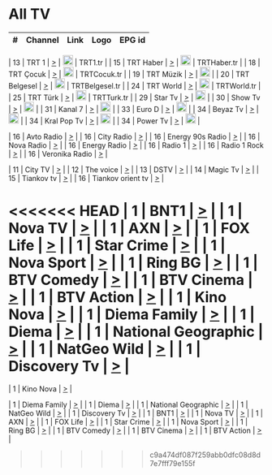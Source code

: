 <h1>All TV</h1>

| #   | Channel        | Link  | Logo | EPG id |
|:---:|:--------------:|:-----:|:----:|:------:|

| 13  | TRT 1            | [>](https://tv-trt1.medya.trt.com.tr/master.m3u8) | <img height="20" src="https://i.imgur.com/j786OLG.png"/> | TRT1.tr |
| 15  | TRT Haber        | [>](https://tv-trthaber.medya.trt.com.tr/master.m3u8) | <img height="20" src="https://i.imgur.com/OVfo8Ab.png"/> | TRTHaber.tr |
| 18  | TRT Çocuk        | [>](https://tv-trtcocuk.medya.trt.com.tr/master.m3u8) | <img height="20" src="https://i.imgur.com/QLFmD6d.png"/> | TRTCocuk.tr |
| 19  | TRT Müzik        | [>](https://tv-trtmuzik.medya.trt.com.tr/master.m3u8) | <img height="20" src="https://i.imgur.com/fIVFCEd.png"/> |
| 20  | TRT Belgesel     | [>](https://tv-trtbelgesel.medya.trt.com.tr/master.m3u8) | <img height="20" src="https://i.imgur.com/MGO87pe.png"/> | TRTBelgesel.tr |
| 24  | TRT World        | [>](https://tv-trtworld.medya.trt.com.tr/master.m3u8) | <img height="20" src="https://i.imgur.com/JEA2xpv.png"/> | TRTWorld.tr |
| 25  | TRT Türk         | [>](https://tv-trtturk.medya.trt.com.tr/master.m3u8) | <img height="20" src="https://i.imgur.com/OSTOQNw.png"/> | TRTTurk.tr |
| 29  | Star Tv   | [>](https://dogus-live.daioncdn.net/startv/startv_360p.m3u8) | <img height="20" src="https://i.imgur.com/IebUZx1.png"/> |
| 30  | Show Tv     | [>](https://ciner-live.daioncdn.net/showtv/showtv.m3u8) | <img height="20" src="https://i.imgur.com/IebUZx1.png"/> |
| 31  | Kanal 7     | [>](https://kanal7-live.daioncdn.net/kanal7/kanal7.m3u8) | <img height="20" src="https://i.imgur.com/IebUZx1.png"/> |
| 33  | Euro D    | [>](https://www.youtube.com/user/KanalD/live) | <img height="20" src="https://i.imgur.com/IebUZx1.png"/> |
| 34  | Beyaz Tv     | [>](https://beyaztv-live.daioncdn.net/beyaztv/beyaztv.m3u8) | <img height="20" src="https://i.imgur.com/IebUZx1.png"/> |
| 34  | Kral Pop Tv     | [>](https://www.youtube.com/watch?v=GuFTuKoXepw) | <img height="20" src="https://i.imgur.com/IebUZx1.png"/> |
| 34  | Power Tv     | [>](https://livetv.powerapp.com.tr/powerTV/powerhd.smil/chunklist.m3u8) | <img height="20" src="https://i.imgur.com/IebUZx1.png"/> |

| 16  | Avto Radio | [>](http://stream.metacast.eu/avtoradio.mp3.m3u) |
| 16  | City Radio | [>](http://stream.metacast.eu/city.aac.m3u) |
| 16  | Energy 90s Radio | [>](http://stream.metacast.eu/energy-90s.m3u) |
| 16  | Nova Radio | [>](http://stream.metacast.eu/nova.aac.m3u) |
| 16  | Energy Radio | [>](http://stream.metacast.eu/nrj.aac.m3u) |
| 16  | Radio 1 | [>](http://stream.metacast.eu/radio1.aac.m3u) |
| 16  | Radio 1 Rock | [>](http://stream.metacast.eu/radio1rock.aac.m3u) |
| 16  | Veronika Radio | [>](http://stream.metacast.eu/veronika.aac.m3u) |

| 11  | City TV | [>](https://tv.city.bg/play/tshls/citytv/index.m3u8) |
| 12  | The voice | [>](https://bss1.neterra.tv/thevoice/thevoice.m3u8) |
| 13  | DSTV | [>](http://46.249.95.140:8081/hls/data.m3u8) |
| 14  | Magic Tv | [>](https://bss1.neterra.tv/magictv/magictv.m3u8) |
| 15  | Tiankov tv | [>](https://streamer103.neterra.tv/tiankov-folk/live.m3u8) |
| 16  | Tiankov orient tv | [>](https://streamer103.neterra.tv/tiankov-orient/live.m3u8) |

<<<<<<< HEAD
| 1 | BNT1 | [>](https://ymkaya.xyz:10980/tv/bnt1/playlist.m3u8?wmsAuthSign=c2VydmVyX3RpbWU9NS85LzIwMjUgNjo0NjowNCBQTSZoYXNoX3ZhbHVlPU5KR3dZbzBhdWZoelFyUHVyUTRWQnc9PSZ2YWxpZG1pbnV0ZXM9NjA=) |
| 1 | Nova TV | [>](https://ymkaya.xyz:10980/tv/novatv/playlist.m3u8?wmsAuthSign=c2VydmVyX3RpbWU9NS85LzIwMjUgNjo0NjoxNCBQTSZoYXNoX3ZhbHVlPVJINjdGSmVQVG9ibDN3b1JHVTB3Rnc9PSZ2YWxpZG1pbnV0ZXM9NjA=) |
| 1 | AXN | [>](https://ymkaya.xyz:10980/tv/axn/playlist.m3u8?wmsAuthSign=c2VydmVyX3RpbWU9NS85LzIwMjUgNjo0NjoyNCBQTSZoYXNoX3ZhbHVlPUFRanY0dEMyeGdSb0R6QTZ6Tnl3R1E9PSZ2YWxpZG1pbnV0ZXM9NjA=) |
| 1 | FOX Life | [>](https://ymkaya.xyz:10980/tv/foxlife/playlist.m3u8?wmsAuthSign=c2VydmVyX3RpbWU9NS85LzIwMjUgNjo0NjozNCBQTSZoYXNoX3ZhbHVlPUxRZUlTdDdFVHNoQm9XNTRmRjN0bXc9PSZ2YWxpZG1pbnV0ZXM9NjA=) |
| 1 | Star Crime | [>](https://ymkaya.xyz:10980/tv/foxcrime/playlist.m3u8?wmsAuthSign=c2VydmVyX3RpbWU9NS85LzIwMjUgNjo0Njo0MyBQTSZoYXNoX3ZhbHVlPWhISGUvYVZuenpnYlFmbUxiR0p1M3c9PSZ2YWxpZG1pbnV0ZXM9NjA=) |
| 1 | Nova Sport | [>](https://ymkaya.xyz:10980/tv/novasport/playlist.m3u8?wmsAuthSign=c2VydmVyX3RpbWU9NS85LzIwMjUgNjo0Njo1MyBQTSZoYXNoX3ZhbHVlPVEwZVQvK3hCMFB1NGhNMGorYXdIaWc9PSZ2YWxpZG1pbnV0ZXM9NjA=) |
| 1 | Ring BG | [>](https://ymkaya.xyz:10980/tv/ringbg/playlist.m3u8?wmsAuthSign=c2VydmVyX3RpbWU9NS85LzIwMjUgNjo0NzowMyBQTSZoYXNoX3ZhbHVlPVJ3ZTlNYTd1am1DMENnb2lFdmNMYlE9PSZ2YWxpZG1pbnV0ZXM9NjA=) |
| 1 | BTV Comedy | [>](https://ymkaya.xyz:10980/tv/btvcomedy/playlist.m3u8?wmsAuthSign=c2VydmVyX3RpbWU9NS85LzIwMjUgNjo0NzoxMiBQTSZoYXNoX3ZhbHVlPWFUWTF1Y2thTzFvYysxMTFvYjZReUE9PSZ2YWxpZG1pbnV0ZXM9NjA=) |
| 1 | BTV Cinema | [>](https://ymkaya.xyz:10980/tv/btvcinema/playlist.m3u8?wmsAuthSign=c2VydmVyX3RpbWU9NS85LzIwMjUgNjo0NzoyMiBQTSZoYXNoX3ZhbHVlPVJtbWxmd1lGSG8vUG9SL3pBRE5VdWc9PSZ2YWxpZG1pbnV0ZXM9NjA=) |
| 1 | BTV Action | [>](https://ymkaya.xyz:10980/tv/btvaction/playlist.m3u8?wmsAuthSign=c2VydmVyX3RpbWU9NS85LzIwMjUgNjo0NzozMSBQTSZoYXNoX3ZhbHVlPUtjVmpJZE5DeWRISHpjNnNkaTFrRVE9PSZ2YWxpZG1pbnV0ZXM9NjA=) |
| 1 | Kino Nova | [>](https://ymkaya.xyz:10980/tv/kinonova/playlist.m3u8?wmsAuthSign=c2VydmVyX3RpbWU9NS85LzIwMjUgNjo0Nzo0MSBQTSZoYXNoX3ZhbHVlPUkyVzMzaGFCWGRvMWIrdThsbkhvM2c9PSZ2YWxpZG1pbnV0ZXM9NjA=) |
| 1 | Diema Family | [>](https://ymkaya.xyz:10980/tv/diemafamily/playlist.m3u8?wmsAuthSign=c2VydmVyX3RpbWU9NS85LzIwMjUgNjo0Nzo1MSBQTSZoYXNoX3ZhbHVlPVNSNkxuZXdZZU5XRE1hNzMyazlXTEE9PSZ2YWxpZG1pbnV0ZXM9NjA=) |
| 1 | Diema | [>](https://ymkaya.xyz:10980/tv/diema/playlist.m3u8?wmsAuthSign=c2VydmVyX3RpbWU9NS85LzIwMjUgNjo0ODowMCBQTSZoYXNoX3ZhbHVlPTBjZ0JPTjRVTWlPVHpRYWROWklxdXc9PSZ2YWxpZG1pbnV0ZXM9NjA=) |
| 1 | National Geographic | [>](https://ymkaya.xyz:10980/tv/natgeo/playlist.m3u8?wmsAuthSign=c2VydmVyX3RpbWU9NS85LzIwMjUgNjo0ODoxMCBQTSZoYXNoX3ZhbHVlPTVVS1RHbGhLOEk0YW52dGRGNGw1R0E9PSZ2YWxpZG1pbnV0ZXM9NjA=) |
| 1 | NatGeo Wild | [>](https://ymkaya.xyz:10980/tv/natgeowild/playlist.m3u8?wmsAuthSign=c2VydmVyX3RpbWU9NS85LzIwMjUgNjo0ODoxOSBQTSZoYXNoX3ZhbHVlPUQyUElVcWFjeGM1Q0dzVzVwM3FXdkE9PSZ2YWxpZG1pbnV0ZXM9NjA=) |
| 1 | Discovery Tv | [>](https://ymkaya.xyz:10980/tv/discovery/playlist.m3u8?wmsAuthSign=c2VydmVyX3RpbWU9NS85LzIwMjUgNjo0ODoyOSBQTSZoYXNoX3ZhbHVlPUtqWnJSdm1ERkh5bkR5SFpOMUFnTEE9PSZ2YWxpZG1pbnV0ZXM9NjA=) |
=======


| 1 | Kino Nova | [>](https://ymkaya.xyz:11336/tv/kinonova/playlist.m3u8?wmsAuthSign=c2VydmVyX3RpbWU9MS8yLzIwMjUgNDo0MDoyMCBBTSZoYXNoX3ZhbHVlPWlFS1FrWEtMMVRFM3l5YklUWUJQUHc9PSZ2YWxpZG1pbnV0ZXM9NjA=) |

| 1 | Diema Family | [>](https://ymkaya.xyz:11336/tv/diemafamily/playlist.m3u8?wmsAuthSign=c2VydmVyX3RpbWU9MS8yLzIwMjUgNDo0MDozMCBBTSZoYXNoX3ZhbHVlPUVUaTVKTldvZTF5WVVCM0YwL21kaXc9PSZ2YWxpZG1pbnV0ZXM9NjA=) |
| 1 | Diema | [>](https://ymkaya.xyz:11336/tv/diema/playlist.m3u8?wmsAuthSign=c2VydmVyX3RpbWU9MS8yLzIwMjUgNDo0MDo0MCBBTSZoYXNoX3ZhbHVlPVlYMWVJT2NuUjNpUTBsaytEUFFOS2c9PSZ2YWxpZG1pbnV0ZXM9NjA=) |
| 1 | National Geographic | [>](https://ymkaya.xyz:11336/tv/natgeo/playlist.m3u8?wmsAuthSign=c2VydmVyX3RpbWU9MS8yLzIwMjUgNDo0MTo0MSBBTSZoYXNoX3ZhbHVlPTJQTlVmcG5nYWx0M013eUhGRGxnd0E9PSZ2YWxpZG1pbnV0ZXM9NjA=) |
| 1 | NatGeo Wild | [>](https://ymkaya.xyz:11336/tv/natgeowild/playlist.m3u8?wmsAuthSign=c2VydmVyX3RpbWU9MS8yLzIwMjUgNDo0MTo1MSBBTSZoYXNoX3ZhbHVlPVl1OXZaTTliN0hGWEN3eDBYd1duNkE9PSZ2YWxpZG1pbnV0ZXM9NjA=) |
| 1 | Discovery Tv | [>](https://ymkaya.xyz:11336/tv/discovery/playlist.m3u8?wmsAuthSign=c2VydmVyX3RpbWU9MS8yLzIwMjUgNDo0MjowMSBBTSZoYXNoX3ZhbHVlPWtBQmdLNlY2RmQwWElzMVYzSDJyVkE9PSZ2YWxpZG1pbnV0ZXM9NjA=) |
| 1 | BNT1 | [>](https://ymkaya.xyz:11336/tv/bnt1/playlist.m3u8?wmsAuthSign=c2VydmVyX3RpbWU9MS8yLzIwMjUgNDozODozOCBBTSZoYXNoX3ZhbHVlPVVrMVlRQXpJWlhYeUh6ZFVpSC9NMUE9PSZ2YWxpZG1pbnV0ZXM9NjA=) |
| 1 | Nova TV | [>](https://ymkaya.xyz:11336/tv/novatv/playlist.m3u8?wmsAuthSign=c2VydmVyX3RpbWU9MS8yLzIwMjUgNDozODo0OCBBTSZoYXNoX3ZhbHVlPUVxQjh1a0ZzYkVGZU8zZDFGTzdreVE9PSZ2YWxpZG1pbnV0ZXM9NjA=) |
| 1 | AXN | [>](https://ymkaya.xyz:11336/tv/axn/playlist.m3u8?wmsAuthSign=c2VydmVyX3RpbWU9MS8yLzIwMjUgNDozODo1OCBBTSZoYXNoX3ZhbHVlPUpkWStGY1hkNXhaOVpPZ0thQ0FZL3c9PSZ2YWxpZG1pbnV0ZXM9NjA=) |
| 1 | FOX Life | [>](https://ymkaya.xyz:11336/tv/foxlife/playlist.m3u8?wmsAuthSign=c2VydmVyX3RpbWU9MS8yLzIwMjUgNDozOToxMCBBTSZoYXNoX3ZhbHVlPWt1ZDc1T3AzYlZDTjJnSy9TU0xJZlE9PSZ2YWxpZG1pbnV0ZXM9NjA=) |
| 1 | Star Crime | [>](https://ymkaya.xyz:11336/tv/foxcrime/playlist.m3u8?wmsAuthSign=c2VydmVyX3RpbWU9MS8yLzIwMjUgNDozOToyMCBBTSZoYXNoX3ZhbHVlPXIwVU45Nm9FR1l2enNkTG9TanBxbmc9PSZ2YWxpZG1pbnV0ZXM9NjA=) |
| 1 | Nova Sport | [>](https://ymkaya.xyz:11336/tv/novasport/playlist.m3u8?wmsAuthSign=c2VydmVyX3RpbWU9MS8yLzIwMjUgNDozOTozMCBBTSZoYXNoX3ZhbHVlPXlSZ0UxazVaM0xhSmc0NmR4T0c1T2c9PSZ2YWxpZG1pbnV0ZXM9NjA=) |
| 1 | Ring BG | [>](https://ymkaya.xyz:11336/tv/ringbg/playlist.m3u8?wmsAuthSign=c2VydmVyX3RpbWU9MS8yLzIwMjUgNDozOTo0MCBBTSZoYXNoX3ZhbHVlPTR4aUlFNHVUYWN4enY1WkVuOFZma2c9PSZ2YWxpZG1pbnV0ZXM9NjA=) |
| 1 | BTV Comedy | [>](https://ymkaya.xyz:11336/tv/btvcomedy/playlist.m3u8?wmsAuthSign=c2VydmVyX3RpbWU9MS8yLzIwMjUgNDozOTo1MCBBTSZoYXNoX3ZhbHVlPUtrMTJ2RHNTTUU1RFp1ZkVOdXFSK3c9PSZ2YWxpZG1pbnV0ZXM9NjA=) |
| 1 | BTV Cinema | [>](https://ymkaya.xyz:11336/tv/btvcinema/playlist.m3u8?wmsAuthSign=c2VydmVyX3RpbWU9MS8yLzIwMjUgNDozOTo1OSBBTSZoYXNoX3ZhbHVlPTZWcU9FZW56cG1NM1lrYy8xNE5NeHc9PSZ2YWxpZG1pbnV0ZXM9NjA=) |
| 1 | BTV Action | [>](https://ymkaya.xyz:11336/tv/btvaction/playlist.m3u8?wmsAuthSign=c2VydmVyX3RpbWU9MS8yLzIwMjUgNDo0MDoxMCBBTSZoYXNoX3ZhbHVlPUlDd0ErRkZVWThyMVZwR3c2REdGZ3c9PSZ2YWxpZG1pbnV0ZXM9NjA=) |
>>>>>>> c9a474df087f259abb0dfc08d8d7e7fff79e155f

